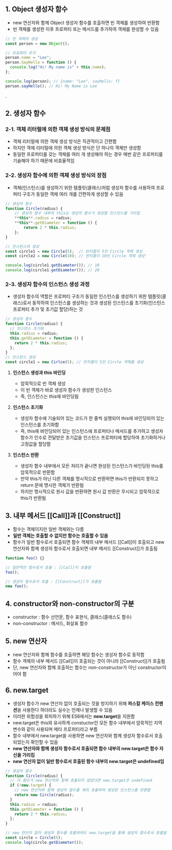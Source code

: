 ## 1. Object 생성자 함수

- new 연산자와 함께 Object 생성자 함수를 호출하면 빈 객체를 생성하여 반환함
- 빈 객체를 생성한 이후 프로퍼티 또는 메서드를 추가하여 객체를 완성할 수 있음

```jsx
// 빈 객체의 생성
const person = new Object();

// 프로퍼티 추가
person.name = "Lee";
person.SayHello = function () {
  console.log("Hi! My name is" + this.name);
};

console.log(person); // {name: "Lee", sayHello: f}
person.sayHello(); // Hi! My Name is Lee
```

.

## 2. 생성자 함수

### 2-1. 객체 리터럴에 의한 객체 생성 방식의 문제점

- 객체 리터럴에 의한 객체 생성 방식은 직관적이고 간편함
- 하지만 객체 리터럴에 의한 객체 생성 방식은 단 하나의 객체만 생성함
- 동일한 프로퍼티를 갖는 객체를 여러 개 생성해야 하는 경우 매번 같은 프로퍼티를 기술해야 하기 때문에 비효율적임

### 2-2. 생성자 함수에 의한 객체 생성 방식의 장점

- 객체(인스턴스)를 생성하기 위한 템플릿(클래스)처럼 생성자 함수를 사용하여 프로퍼티 구조가 동일한 객체 여러 개를 간편하게 생성할 수 있음

```jsx
// 생성자 함수
function Circle(radius) {
	// 생성자 함수 내부의 this는 생성자 함수가 생성할 인스턴스를 가리킴
	**this**.radius = radius;
	**this**.getDiameter = function () {
		return 2 * this.radius;
	};
}

// 인스턴스의 생성
const circle1 = new Circle(5);  // 반지름이 5인 Circle 객체 생성
const circle2 = new Circle(10); // 반지름이 10인 Circle 객체 생성'

console.log(circle1.getDiameter()); // 10
console.log(circle1.getDiameter()); // 20
```

### 2-3. 생성자 함수의 인스턴스 생성 과정

- 생성자 함수의 역할은 프로퍼티 구조가 동일한 인스턴스를 생성하기 위한 템플릿(클래스)로서 동작하여 인스턴스를 생성하는 것과 생성된 인스턴스를 초기화(인스턴스 프로퍼티 추가 및 초기값 할당)하는 것

```jsx
// 생성자 함수
function Circle(radius) {
  // 인스턴스 초기화
  this.radius = radius;
  this.getDiameter = function () {
    return 2 * this.radius;
  };
}
// 인스턴스 생성
const circle1 = new Cirlce(5); // 반지름이 5인 Circle 객체를 생성
```

1. **인스턴스 생성과 this 바인딩**
   - 암묵적으로 빈 객체 생성
   - 이 빈 객체가 바로 생성자 함수가 생성한 인스턴스
   - 즉, 인스턴스는 this에 바인딩됨
2. **인스턴스 초기화**

   - 생성자 함수에 기술되어 있는 코드가 한 줄씩 실행되어 this에 바인딩되어 있는 인스턴스를 초기화함
   - 즉, this에 바인딩되어 있는 인스턴스에 프로퍼티나 메서드를 추가하고 생성자 함수가 인수로 전달받은 초기값을 인스턴스 프로퍼티에 할당하여 초기화하거나 고정값을 할당함

3. **인스턴스 반환**
   - 생성자 함수 내부에서 모든 처리가 끝나면 완성된 인스턴스가 바인딩된 this를 암묵적으로 반환함
   - 만약 this가 아닌 다른 객체를 명시적으로 반환하면 this가 반환되지 못하고 return 문에 명시한 객체가 반환됨
   - 하지만 명시적으로 원시 값을 반환하면 원시 값 반환은 무시되고 암묵적으로 this가 반환됨

## 3. 내부 메서드 [[Call]]과 [[Construct]]

- 함수는 객체이지만 일반 객체와는 다름
- **일반 객체는 호출할 수 없지만 함수는 호출할 수 있음**
- 함수가 일반 함수로서 호출되면 함수 객체의 내부 메서드 [[Call]]이 호출되고 new 연산자와 함께 생성자 함수로서 호출되면 내부 메서드 [[Construct]]가 호출됨

```jsx
function foo() {}

// 일반적인 함수로서 호출 : [[Call]이 호출됨
foo();

// 생성자 함수로서 호출 : [[Construct]]가 호출됨
new foo();
```

## 4. constructor와 non-constructor의 구분

- constructor : 함수 선언문, 함수 표현식, 클래스(클래스도 함수)
- non-constructor : 메서드, 화살표 함수

## 5. new 연산자

- new 연산자와 함께 함수를 호출하면 해당 함수는 생성자 함수로 동작함
- 함수 객체의 내부 메서드 [[Call]]이 호출되는 것이 아니라 [[Construct]]가 호출됨
- 단, new 연산자와 함께 호출하는 함수는 non-constructor가 아닌 constructor이어야 함

## 6. new.target

- 생성자 함수가 new 연산자 없이 호출되는 것을 방지하기 위해 **파스칼 케이스 컨벤션**을 사용한다 하더라도 실수는 언제나 발생할 수 있음
- 이러한 위험성을 회피하기 위해 ES6에서는 **new.target**을 지원함
- new.target은 this와 유사하게 constuctor인 모든 함수 내부에서 암묵적인 지역 변수와 같이 사용되며 메타 프로퍼티라고 부름
- 함수 내부에서 new.target을 사용하면 new 연산자와 함께 생성자 함수로서 호출되었는지 확인할 수 있음
- **new 연산자와 함께 생성자 함수로서 호출되면 함수 내부의 new.target은 함수 자신을 가리킴**
- **new 연산자 없이 일반 함수로서 호출된 함수 내부의 new.target은 undefined임**

```jsx
// 생성자 함수
function Circle(radius) {
  // 이 함수가 new 연산자와 함께 호출되지 않았다면 new.target은 undefined
  if (!new.target) {
    // new 연산자와 함께 생성자 함수를 재귀 호출하여 생성된 인스턴스를 반환함
    return new Circle(radius);
  }
  this.radius = radius;
  this.getDiameter = function () {
    return 2 * this.radius;
  };
}

// new 연산자 없이 생성자 함수를 호출하여도 new.target을 통해 생성자 함수로서 호출됨
const circle = Circle(5);
console.log(circle.getDiameter());
```
